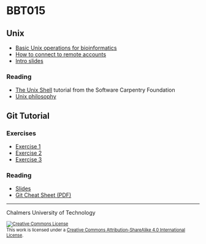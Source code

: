 # BBT015


## Unix

* [Basic Unix operations for bioinformatics](unix-tasks.md)
* [How to connect to remote accounts](remote-hosts.md)
* [Intro slides](unix-intro.pdf)

### Reading
* [The Unix Shell](https://swcarpentry.github.io/shell-novice/) tutorial from the Software Carpentry Foundation
* [Unix philosophy](unix-philosophy.md)

## Git Tutorial
### Exercises

* [Exercise 1](git-exercise-1.md)
* [Exercise 2](git-exercise-2.md)
* [Exercise 3](git-exercise-3.md)


### Reading

* [Slides](git-tutorial-chalmers-2018.pdf)
* [Git Cheat Sheet (PDF)](https://services.github.com/on-demand/downloads/github-git-cheat-sheet.pdf)



<hr />

Chalmers University of Technology

<footer style="font-size:0.8em">

<a rel="license" href="http://creativecommons.org/licenses/by-sa/4.0/">
<img alt="Creative Commons License" style="border-width:0" src="https://i.creativecommons.org/l/by-sa/4.0/80x15.png" />
</a><br />This work is licensed under a <a rel="license" href="http://creativecommons.org/licenses/by-sa/4.0/">Creative Commons Attribution-ShareAlike 4.0 International License</a>.

</footer>

